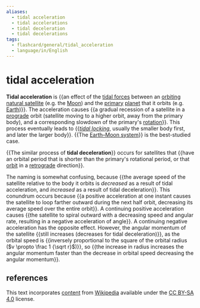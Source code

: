 ```yaml
---
aliases:
  - tidal acceleration
  - tidal accelerations
  - tidal deceleration
  - tidal decelerations
tags:
  - flashcard/general/tidal_acceleration
  - language/in/English
---
```


# tidal acceleration

__Tidal acceleration__ is {{an effect of the [tidal forces](tidal%20force.md) between an [orbiting](orbit.md) [natural satellite](natural%20satellite.md) (e.g. the [Moon](Moon.md)) and the [primary](primary%20body.md) [planet](planet.md) that it orbits (e.g. [Earth](Earth.md))}}. The acceleration causes {{a gradual recession of a satellite in a [prograde](retrograde%20and%20prograde%20motion.md) orbit (satellite moving to a higher orbit, away from the primary body), and a corresponding slowdown of the primary's [rotation](rotation.md)}}. This process eventually leads to {{[_tidal locking_](tidal%20locking.md), usually the smaller body first, and later the larger body}}. {{The [Earth–Moon system](orbit%20of%20the%20Moon.md)}} is the best-studied case. <!--SR:!2024-08-11,15,290!2024-08-27,22,270!2024-08-12,16,290!2024-08-10,14,290-->

{{The similar process of __tidal deceleration__}} occurs for satellites that {{have an orbital period that is shorter than the primary's rotational period, or that [orbit](orbit.md) in a [retrograde](retrograde%20and%20prograde%20motion.md) direction}}. <!--SR:!2024-08-13,17,290!2024-08-09,13,290-->

The naming is somewhat confusing, because {{the average speed of the satellite relative to the body it orbits is _decreased_ as a result of tidal acceleration, and _increased_ as a result of tidal deceleration}}. This conundrum occurs because {{a positive acceleration at one instant causes the satellite to loop farther outward during the next half orbit, decreasing its average speed over the entire orbit}}. A continuing positive acceleration causes {{the satellite to spiral outward with a decreasing speed and angular rate, resulting in a negative acceleration of angle}}. A continuing negative acceleration has the opposite effect. However, the angular momentum of the satellite {{still increases (decreases for tidal deceleration)}}, as the orbital speed is {{inversely proportional to the square of the orbital radius ($v \propto \frac 1 {\sqrt r}$)}}, so {{the increase in radius increases the angular momentum faster than the decrease in orbital speed decreasing the angular momentum}}. <!--SR:!2024-08-13,17,290!2024-08-12,16,290!2024-08-08,12,270!2024-08-11,15,290!2024-08-11,15,290!2024-08-09,13,290-->

## references

This text incorporates [content](https://en.wikipedia.org/wiki/tidal_acceleration) from [Wikipedia](Wikipedia.md) available under the [CC BY-SA 4.0](https://creativecommons.org/licenses/by-sa/4.0/) license.
